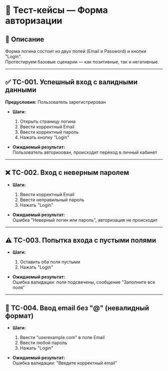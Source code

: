 # 🔐 Тест-кейсы — Форма авторизации

## 📘 Описание
Форма логина состоит из двух полей (Email и Password) и кнопки "Login".  
Протестируем базовые сценарии — как позитивные, так и негативные.

---

## ✅ TC-001. Успешный вход с валидными данными

**Предусловия:** Пользователь зарегистрирован

- **Шаги:**
  1. Открыть страницу логина
  2. Ввести корректный Email
  3. Ввести корректный пароль
  4. Нажать кнопку "Login"

- **Ожидаемый результат:**  
  Пользователь авторизован, происходит переход в личный кабинет

---

## ❌ TC-002. Вход с неверным паролем

- **Шаги:**
  1. Ввести корректный Email
  2. Ввести неправильный пароль
  3. Нажать "Login"

- **Ожидаемый результат:**  
  Ошибка "Неверный логин или пароль", авторизация не происходит

---

## ⚠️ TC-003. Попытка входа с пустыми полями

- **Шаги:**
  1. Оставить оба поля пустыми
  2. Нажать "Login"

- **Ожидаемый результат:**  
  Ошибка валидации: поля подсвечены, сообщение "Заполните все поля"

---

## 🧪 TC-004. Ввод email без "@" (невалидный формат)

- **Шаги:**
  1. Ввести "userexample.com" в поле Email
  2. Ввести любой пароль
  3. Нажать "Login"

- **Ожидаемый результат:**  
  Ошибка валидации: "Введите корректный email"
